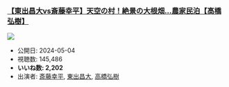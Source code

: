 ### [【東出昌大vs斎藤幸平】天空の村！絶景の大根畑…農家民泊【高橋弘樹】](https://www.youtube.com/watch?v=Awyqkgxu-9w)
[![](https://img.youtube.com/vi/Awyqkgxu-9w/sddefault.jpg)](https://www.youtube.com/watch?v=Awyqkgxu-9w)
-   公開日: 2024-05-04
-   視聴数: 145,486
-   **いいね数: 2,202**
-   出演者: [斎藤幸平](/rehacq_fan/people/斎藤幸平 "wikilink"), [東出昌大](/rehacq_fan/people/東出昌大 "wikilink"), [高橋弘樹](/rehacq_fan/people/高橋弘樹 "wikilink")
